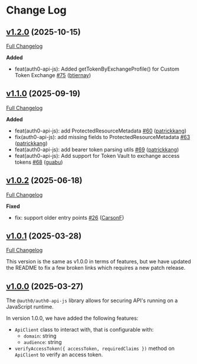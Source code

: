 # Change Log

## [v1.2.0](https://github.com/auth0/auth0-auth-js/releases/tag/auth0-api-js-v1.2.0) (2025-10-15)
[Full Changelog](https://github.com/auth0/auth0-auth-js/compare/auth0-api-js-v1.1.0...auth0-api-js-v1.2.0)

**Added**
- feat(auth0-api-js): Added getTokenByExchangeProfile() for Custom Token Exchange [\#75](https://github.com/auth0/auth0-auth-js/pull/75) ([btiernay](https://github.com/btiernay))

## [v1.1.0](https://github.com/auth0/auth0-auth-js/releases/tag/auth0-api-js-v1.1.0) (2025-09-19)
[Full Changelog](https://github.com/auth0/auth0-auth-js/compare/auth0-api-js-v1.0.2...auth0-api-js-v1.1.0)

**Added**
- feat(auth0-api-js): add ProtectedResourceMetadata [\#60](https://github.com/auth0/auth0-auth-js/pull/60) ([patrickkang](https://github.com/patrickkang))
- fix(auth0-api-js): add missing fields to ProtectedResourceMetadata [\#63](https://github.com/auth0/auth0-auth-js/pull/63) ([patrickkang](https://github.com/patrickkang))
- feat(auth0-api-js): add bearer token parsing utils [\#69](https://github.com/auth0/auth0-auth-js/pull/69) ([patrickkang](https://github.com/patrickkang))
- feat(auth0-api-js): Add support for Token Vault to exchange access tokens [\#68](https://github.com/auth0/auth0-auth-js/pull/68) ([guabu](https://github.com/guabu))

## [v1.0.2](https://github.com/auth0/auth0-auth-js/releases/tag/auth0-api-js-v1.0.2) (2025-06-18)
[Full Changelog](https://github.com/auth0/auth0-auth-js/compare/auth0-api-js-v1.0.1...auth0-api-js-v1.0.2)

**Fixed**
- fix: support older entry points [\#26](https://github.com/auth0/auth0-auth-js/pull/26) ([CarsonF](https://github.com/CarsonF))

## [v1.0.1](https://github.com/auth0/auth0-auth-js/releases/tag/auth0-api-js-v1.0.1) (2025-03-28)
[Full Changelog](https://github.com/auth0/auth0-auth-js/compare/auth0-api-js-v1.0.0...auth0-api-js-v1.0.1)

This version is the same as v1.0.0 in terms of features, but we have updated the README to fix a few broken links which requires a new patch release.


## [v1.0.0](https://github.com/auth0/auth0-auth-js/releases/tag/auth0-api-js-v1.0.1) (2025-03-27)

The `@auth0/auth0-api-js` library allows for securing API's running on a JavaScript runtime.

In version 1.0.0, we have added the following features:

- `ApiClient` class to interact with, that is configurable with:
    - `domain`: string
    - `audience`: string
- `verifyAccessToken({ accessToken, requiredClaims })` method on `ApiClient` to verify an access token.
